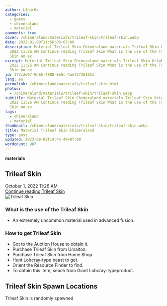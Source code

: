 ```yaml
---
author: L3n4r0x
categories:
  - games
  - chimeraland
  - material
comments: true
cover: /chimeraland/materials/trileaf-skin/trileaf-skin.webp
date: 2022-01-09T11:56:03+07:00
description: Material Trileaf Skin Chimeraland materials Trileaf Skin October 1,
  2022 11:26 AM Continue reading Trileaf Skin What is the use of the Trileaf
  Skin An ex
excerpt: Material Trileaf Skin Chimeraland materials Trileaf Skin October 1,
  2022 11:26 AM Continue reading Trileaf Skin What is the use of the Trileaf
  Skin An ex
id: 172c2e97-9d65-4888-8e5c-4ae727361651
lang: en
permalink: /chimeraland/materials/trileaf-skin.html
photos:
  - /chimeraland/materials/trileaf-skin/trileaf-skin.webp
subtitle: Material Trileaf Skin Chimeraland materials Trileaf Skin October 1,
  2022 11:26 AM Continue reading Trileaf Skin What is the use of the Trileaf
  Skin An ex
tags:
  - chimeraland
  - material
thumbnail: /chimeraland/materials/trileaf-skin/trileaf-skin.webp
title: Material Trileaf Skin Chimeraland
type: post
updated: 2023-08-08T14:44:49+07:00
wordcount: 987
---
```


<link
  rel="stylesheet"
  href="https://rawcdn.githack.com/dimaslanjaka/Web-Manajemen/870a349/css/bootstrap-5-3-0-alpha3-wrapper.css"
/>
<section id="bootstrap-wrapper">
  <div data-bs-theme="dark">
    <div
      class="row g-0 border rounded overflow-hidden flex-md-row mb-4 shadow-sm position-relative bg-dark text-light"
    >
      <div class="col p-4 d-flex flex-column position-static">
        <strong class="d-inline-block mb-2 text-success">materials</strong>
        <h2 class="mb-0">Trileaf Skin</h2>
        <div class="mb-1 text-muted">October 1, 2022 11:26 AM</div>
        <a
          href="/chimeraland/materials/trileaf-skin.html"
          class="stretched-link d-none text-primary"
          >Continue reading Trileaf Skin</a
        >
      </div>
      <div class="col-auto d-none d-md-block d-lg-block">
        <img
          src="https://www.webmanajemen.com/chimeraland/materials/trileaf-skin/trileaf-skin.webp"
          alt="Trileaf Skin"
        />
      </div>
    </div>
    <div class="row">
      <div class="col-lg-6 col-12 mb-2">
        <div class="card">
          <div class="card-body">
            <h3 class="card-title">What is the use of the Trileaf Skin</h3>
            <div class="card-text">
              <ul>
                <li>An extremely uncommon material used in advanced fusion.</li>
              </ul>
            </div>
          </div>
        </div>
      </div>
      <div class="col-lg-6 col-12 mb-2">
        <div class="card">
          <div class="card-body">
            <h3 class="card-title">How to get Trileaf Skin</h3>
            <div class="card-text">
              <ul>
                <li>Got to the Auction House to obtain it.</li>
                <li>Purchase Trileaf Skin from Ursalton.</li>
                <li>Purchase Trileaf Skin from Home Shop.</li>
                <li>Hunt Lobcray-type beast to get.</li>
                <li>Orient the Resource Finder to find.</li>
                <li>
                  To obtain this item, seach from Giant Lobcray-typeproduct.
                </li>
              </ul>
            </div>
          </div>
        </div>
      </div>
      <div class="col-12 mb-2">
        <h2>Trileaf Skin Spawn Locations</h2>
        <p>Trileaf Skin is randomly spawned</p>
      </div>
    </div>
  </div>
</section>